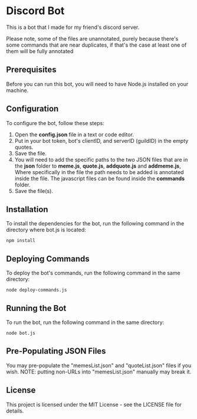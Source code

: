 <h1>Discord Bot</h1>
<p>This is a bot that I made for my friend's discord server.</p>
<p>Please note, some of the files are unannotated, purely because there's some commands that are near duplicates, if that's the case at least one of them will be fully annotated</p>

<h2>Prerequisites</h2>
<p>Before you can run this bot, you will need to have Node.js installed on your machine.</p>

<h2>Configuration</h2>
<p>
To configure the bot, follow these steps:

1. Open the **config.json** file in a text or code editor.
2. Put in your bot token, bot's clientID, and serverID (guildID) in the empty quotes.
3. Save the file.
4. You will need to add the specific paths to the two JSON files that are in the **json** folder to **meme.js**, **quote.js**, **addquote.js** and **addmeme.js**, Where specifically in the file the path needs to be added is annotated inside the file. The javascript files can be found inside the **commands** folder.
5. Save the file(s).
</p>

<h2>Installation</h2>
<p>To install the dependencies for the bot, run the following command in the directory where bot.js is located:</p>
<code>npm install</code>

<h2>Deploying Commands</h2>
<p>To deploy the bot's commands, run the following command in the same directory:</p>
<code>node deploy-commands.js</code>

<h2>Running the Bot</h2>
<p>To run the bot, run the following command in the same directory:</p>
<code>node bot.js</code>

<h2>Pre-Populating JSON Files</h2>
<p>You may pre-populate the "memesList.json" and "quoteList.json" files if you wish. NOTE: putting non-URLs into "memesList.json" manually may break it.</p>

<h2>License</h2>
<p>This project is licensed under the MIT License - see the LICENSE file for details.</p>
